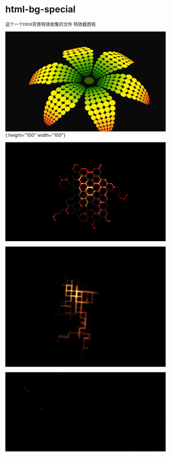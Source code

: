 # html-bg-special
这个一个html背景特效收集的文件
特效截图有

![](/readme-img/1.png){:height="100" width="100"}

![](/readme-img/2.png)

![](/readme-img/3.png)

![](/readme-img/4.png)
